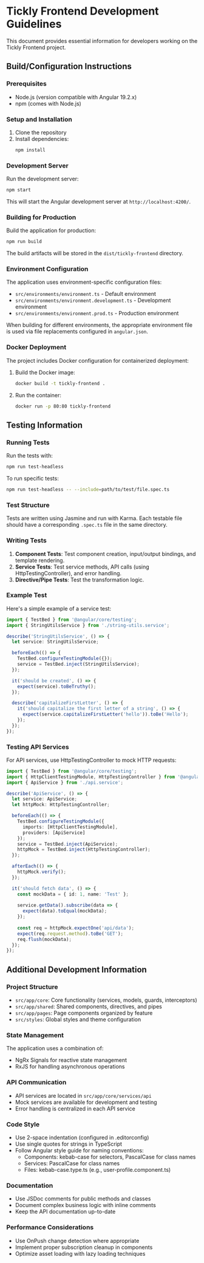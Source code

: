 # Tickly Frontend Development Guidelines

This document provides essential information for developers working on the Tickly Frontend project.

## Build/Configuration Instructions

### Prerequisites
- Node.js (version compatible with Angular 19.2.x)
- npm (comes with Node.js)

### Setup and Installation
1. Clone the repository
2. Install dependencies:
   ```bash
   npm install
   ```

### Development Server
Run the development server:
```bash
npm start
```
This will start the Angular development server at `http://localhost:4200/`.

### Building for Production
Build the application for production:
```bash
npm run build
```
The build artifacts will be stored in the `dist/tickly-frontend` directory.

### Environment Configuration
The application uses environment-specific configuration files:
- `src/environments/environment.ts` - Default environment
- `src/environments/environment.development.ts` - Development environment
- `src/environments/environment.prod.ts` - Production environment

When building for different environments, the appropriate environment file is used via file replacements configured in `angular.json`.

### Docker Deployment
The project includes Docker configuration for containerized deployment:
1. Build the Docker image:
   ```bash
   docker build -t tickly-frontend .
   ```
2. Run the container:
   ```bash
   docker run -p 80:80 tickly-frontend
   ```

## Testing Information

### Running Tests
Run the tests with:
```bash
npm run test-headless
```

To run specific tests:
```bash
npm run test-headless -- --include=path/to/test/file.spec.ts
```

### Test Structure
Tests are written using Jasmine and run with Karma. Each testable file should have a corresponding `.spec.ts` file in the same directory.

### Writing Tests
1. **Component Tests**: Test component creation, input/output bindings, and template rendering.
2. **Service Tests**: Test service methods, API calls (using HttpTestingController), and error handling.
3. **Directive/Pipe Tests**: Test the transformation logic.

### Example Test
Here's a simple example of a service test:

```typescript
import { TestBed } from '@angular/core/testing';
import { StringUtilsService } from './string-utils.service';

describe('StringUtilsService', () => {
  let service: StringUtilsService;

  beforeEach(() => {
    TestBed.configureTestingModule({});
    service = TestBed.inject(StringUtilsService);
  });

  it('should be created', () => {
    expect(service).toBeTruthy();
  });

  describe('capitalizeFirstLetter', () => {
    it('should capitalize the first letter of a string', () => {
      expect(service.capitalizeFirstLetter('hello')).toBe('Hello');
    });
  });
});
```

### Testing API Services
For API services, use HttpTestingController to mock HTTP requests:

```typescript
import { TestBed } from '@angular/core/testing';
import { HttpClientTestingModule, HttpTestingController } from '@angular/common/http/testing';
import { ApiService } from './api.service';

describe('ApiService', () => {
  let service: ApiService;
  let httpMock: HttpTestingController;

  beforeEach(() => {
    TestBed.configureTestingModule({
      imports: [HttpClientTestingModule],
      providers: [ApiService]
    });
    service = TestBed.inject(ApiService);
    httpMock = TestBed.inject(HttpTestingController);
  });

  afterEach(() => {
    httpMock.verify();
  });

  it('should fetch data', () => {
    const mockData = { id: 1, name: 'Test' };
    
    service.getData().subscribe(data => {
      expect(data).toEqual(mockData);
    });
    
    const req = httpMock.expectOne('api/data');
    expect(req.request.method).toBe('GET');
    req.flush(mockData);
  });
});
```

## Additional Development Information

### Project Structure
- `src/app/core`: Core functionality (services, models, guards, interceptors)
- `src/app/shared`: Shared components, directives, and pipes
- `src/app/pages`: Page components organized by feature
- `src/styles`: Global styles and theme configuration

### State Management
The application uses a combination of:
- NgRx Signals for reactive state management
- RxJS for handling asynchronous operations

### API Communication
- API services are located in `src/app/core/services/api`
- Mock services are available for development and testing
- Error handling is centralized in each API service

### Code Style
- Use 2-space indentation (configured in .editorconfig)
- Use single quotes for strings in TypeScript
- Follow Angular style guide for naming conventions:
  - Components: kebab-case for selectors, PascalCase for class names
  - Services: PascalCase for class names
  - Files: kebab-case.type.ts (e.g., user-profile.component.ts)

### Documentation
- Use JSDoc comments for public methods and classes
- Document complex business logic with inline comments
- Keep the API documentation up-to-date

### Performance Considerations
- Use OnPush change detection where appropriate
- Implement proper subscription cleanup in components
- Optimize asset loading with lazy loading techniques
